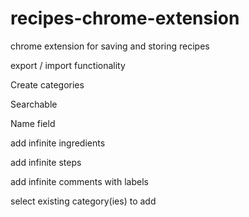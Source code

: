 # recipes-chrome-extension
chrome extension for saving and storing recipes

export / import functionality 

Create categories

Searchable 

Name field

add infinite ingredients 

add infinite steps

add infinite comments with labels

select existing category(ies) to add 

